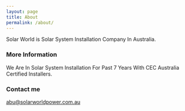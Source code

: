 ```yaml
---
layout: page
title: About
permalink: /about/
---
```


Solar World is Solar System Installation Company In Australia.

### More Information

We Are In Solar System Installation For Past 7 Years With CEC Australia Certified Installers.

### Contact me

[abu@solarworldpower.com.au](mailto:abu@solarworldpower.com.au)
